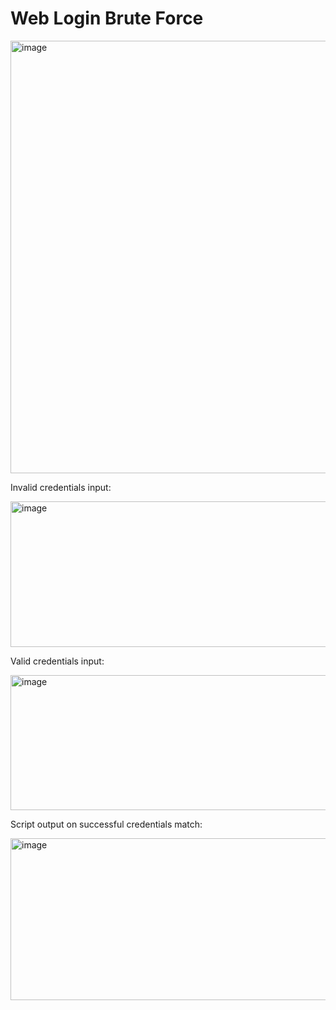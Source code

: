 # Web Login Brute Force

<img width="1539" height="692" alt="image" src="https://github.com/user-attachments/assets/5f557136-1666-49e6-b8cc-ae0717087383" />

Invalid credentials input:

<img width="552" height="233" alt="image" src="https://github.com/user-attachments/assets/fe65a2ac-881e-4f21-9531-df9e4917477f" />

Valid credentials input:

<img width="534" height="216" alt="image" src="https://github.com/user-attachments/assets/5197937d-c1fd-40c6-b9e1-288f3a58eeda" />

Script output on successful credentials match:

<img width="935" height="259" alt="image" src="https://github.com/user-attachments/assets/1a086dea-2efa-4e41-8d69-c37c13637e6b" />
